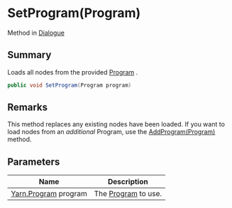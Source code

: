 # SetProgram(Program)

Method in [Dialogue](./)

## Summary

Loads all nodes from the provided [Program](../yarn.program/) .

```csharp
public void SetProgram(Program program)
```

## Remarks

This method replaces any existing nodes have been loaded. If you want to load nodes from an _additional_ Program, use the [AddProgram(Program)](yarn.dialogue.addprogram.md) method.

## Parameters

| Name                                     | Description                             |
| ---------------------------------------- | --------------------------------------- |
| [Yarn.Program](../yarn.program/) program | The [Program](../yarn.program/) to use. |
